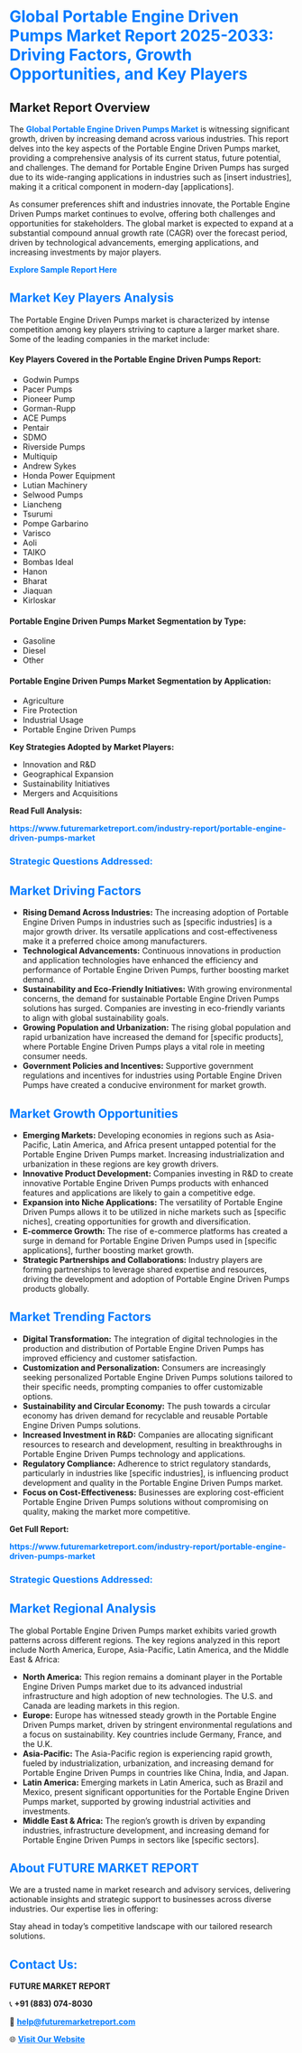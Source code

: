 <h1 style="color: #007BFF;">Global Portable Engine Driven Pumps Market Report 2025-2033: Driving Factors, Growth Opportunities, and Key Players</h1>

<section id="overview">
<h2>Market Report Overview</h2>
<p>The <a href="https://www.futuremarketreport.com/industry-report/portable-engine-driven-pumps-market" style="color: #007BFF; text-decoration: none;"><strong>Global Portable Engine Driven Pumps Market</strong></a> is witnessing significant growth, driven by increasing demand across various industries. This report delves into the key aspects of the Portable Engine Driven Pumps market, providing a comprehensive analysis of its current status, future potential, and challenges. The demand for Portable Engine Driven Pumps has surged due to its wide-ranging applications in industries such as [insert industries], making it a critical component in modern-day [applications].</p>
<p>As consumer preferences shift and industries innovate, the Portable Engine Driven Pumps market continues to evolve, offering both challenges and opportunities for stakeholders. The global market is expected to expand at a substantial compound annual growth rate (CAGR) over the forecast period, driven by technological advancements, emerging applications, and increasing investments by major players.</p>
</section>

<section id="overview">
<p><a href="https://www.futuremarketreport.com/request-sample/reportId=124813" style="color: #007BFF; text-decoration: none;"><strong>Explore Sample Report Here</strong></a></p>
</section>

<section id="key-players">
<h2 style="color: #007BFF;">Market Key Players Analysis</h2>
<p>The Portable Engine Driven Pumps market is characterized by intense competition among key players striving to capture a larger market share. Some of the leading companies in the market include:</p>
<h4>Key Players Covered in the Portable Engine Driven Pumps Report:</h4>
<ul><li>Godwin Pumps</li><li>Pacer Pumps</li><li>Pioneer Pump</li><li>Gorman-Rupp</li><li>ACE Pumps</li><li>Pentair</li><li>SDMO</li><li>Riverside Pumps</li><li>Multiquip</li><li>Andrew Sykes</li><li>Honda Power Equipment</li><li>Lutian Machinery</li><li>Selwood Pumps</li><li>Liancheng</li><li>Tsurumi</li><li>Pompe Garbarino</li><li>Varisco</li><li>Aoli</li><li>TAIKO</li><li>Bombas Ideal</li><li>Hanon</li><li>Bharat</li><li>Jiaquan</li><li>Kirloskar</li></ul>
<h4>Portable Engine Driven Pumps Market Segmentation by Type:</h4>
<ul><li>Gasoline</li><li>Diesel</li><li>Other</li></ul>

<h4>Portable Engine Driven Pumps Market Segmentation by Application:</h4>
<ul><li>Agriculture</li><li>Fire Protection</li><li>Industrial Usage</li><li>Portable Engine Driven Pumps</li></ul>
<p><strong>Key Strategies Adopted by Market Players:</strong></p>
<ul>
<li>Innovation and R&D</li>
<li>Geographical Expansion</li>
<li>Sustainability Initiatives</li>
<li>Mergers and Acquisitions</li>
</ul>
</section>

<section>
<p><strong>Read Full Analysis: </strong></p><a href="https://www.futuremarketreport.com/industry-report/portable-engine-driven-pumps-market" style="color: #007BFF; text-decoration: none;"><strong>https://www.futuremarketreport.com/industry-report/portable-engine-driven-pumps-market</strong></a>
<h3 style="color: #007BFF;">Strategic Questions Addressed:</h3>
</section>

<section id="driving-factors">
<h2 style="color: #007BFF;">Market Driving Factors</h2>
<ul>
<li><strong>Rising Demand Across Industries:</strong> The increasing adoption of Portable Engine Driven Pumps in industries such as [specific industries] is a major growth driver. Its versatile applications and cost-effectiveness make it a preferred choice among manufacturers.</li>
<li><strong>Technological Advancements:</strong> Continuous innovations in production and application technologies have enhanced the efficiency and performance of Portable Engine Driven Pumps, further boosting market demand.</li>
<li><strong>Sustainability and Eco-Friendly Initiatives:</strong> With growing environmental concerns, the demand for sustainable Portable Engine Driven Pumps solutions has surged. Companies are investing in eco-friendly variants to align with global sustainability goals.</li>
<li><strong>Growing Population and Urbanization:</strong> The rising global population and rapid urbanization have increased the demand for [specific products], where Portable Engine Driven Pumps plays a vital role in meeting consumer needs.</li>
<li><strong>Government Policies and Incentives:</strong> Supportive government regulations and incentives for industries using Portable Engine Driven Pumps have created a conducive environment for market growth.</li>
</ul>
</section>

<section id="growth-opportunities">
<h2 style="color: #007BFF;">Market Growth Opportunities</h2>
<ul>
<li><strong>Emerging Markets:</strong> Developing economies in regions such as Asia-Pacific, Latin America, and Africa present untapped potential for the Portable Engine Driven Pumps market. Increasing industrialization and urbanization in these regions are key growth drivers.</li>
<li><strong>Innovative Product Development:</strong> Companies investing in R&D to create innovative Portable Engine Driven Pumps products with enhanced features and applications are likely to gain a competitive edge.</li>
<li><strong>Expansion into Niche Applications:</strong> The versatility of Portable Engine Driven Pumps allows it to be utilized in niche markets such as [specific niches], creating opportunities for growth and diversification.</li>
<li><strong>E-commerce Growth:</strong> The rise of e-commerce platforms has created a surge in demand for Portable Engine Driven Pumps used in [specific applications], further boosting market growth.</li>
<li><strong>Strategic Partnerships and Collaborations:</strong> Industry players are forming partnerships to leverage shared expertise and resources, driving the development and adoption of Portable Engine Driven Pumps products globally.</li>
</ul>
</section>

<section id="trending-factors">
<h2 style="color: #007BFF;">Market Trending Factors</h2>
<ul>
<li><strong>Digital Transformation:</strong> The integration of digital technologies in the production and distribution of Portable Engine Driven Pumps has improved efficiency and customer satisfaction.</li>
<li><strong>Customization and Personalization:</strong> Consumers are increasingly seeking personalized Portable Engine Driven Pumps solutions tailored to their specific needs, prompting companies to offer customizable options.</li>
<li><strong>Sustainability and Circular Economy:</strong> The push towards a circular economy has driven demand for recyclable and reusable Portable Engine Driven Pumps solutions.</li>
<li><strong>Increased Investment in R&D:</strong> Companies are allocating significant resources to research and development, resulting in breakthroughs in Portable Engine Driven Pumps technology and applications.</li>
<li><strong>Regulatory Compliance:</strong> Adherence to strict regulatory standards, particularly in industries like [specific industries], is influencing product development and quality in the Portable Engine Driven Pumps market.</li>
<li><strong>Focus on Cost-Effectiveness:</strong> Businesses are exploring cost-efficient Portable Engine Driven Pumps solutions without compromising on quality, making the market more competitive.</li>
</ul>
</section>

<section>
<p><strong>Get Full Report: </strong></p><a href="https://www.futuremarketreport.com/industry-report/portable-engine-driven-pumps-market" style="color: #007BFF; text-decoration: none;"><strong>https://www.futuremarketreport.com/industry-report/portable-engine-driven-pumps-market</strong></a>
<h3 style="color: #007BFF;">Strategic Questions Addressed:</h3>
</section>


<section id="regional-analysis">
<h2 style="color: #007BFF;">Market Regional Analysis</h2>
<p>The global Portable Engine Driven Pumps market exhibits varied growth patterns across different regions. The key regions analyzed in this report include North America, Europe, Asia-Pacific, Latin America, and the Middle East & Africa:</p>
<ul>
<li><strong>North America:</strong> This region remains a dominant player in the Portable Engine Driven Pumps market due to its advanced industrial infrastructure and high adoption of new technologies. The U.S. and Canada are leading markets in this region.</li>
<li><strong>Europe:</strong> Europe has witnessed steady growth in the Portable Engine Driven Pumps market, driven by stringent environmental regulations and a focus on sustainability. Key countries include Germany, France, and the U.K.</li>
<li><strong>Asia-Pacific:</strong> The Asia-Pacific region is experiencing rapid growth, fueled by industrialization, urbanization, and increasing demand for Portable Engine Driven Pumps in countries like China, India, and Japan.</li>
<li><strong>Latin America:</strong> Emerging markets in Latin America, such as Brazil and Mexico, present significant opportunities for the Portable Engine Driven Pumps market, supported by growing industrial activities and investments.</li>
<li><strong>Middle East & Africa:</strong> The region’s growth is driven by expanding industries, infrastructure development, and increasing demand for Portable Engine Driven Pumps in sectors like [specific sectors].</li>
</ul>
</section>

<footer>
<h2 style="color: #007BFF;">About FUTURE MARKET REPORT</h2>
<p>We are a trusted name in market research and advisory services, delivering actionable insights and strategic support to businesses across diverse industries. Our expertise lies in offering:</p>

<p>Stay ahead in today’s competitive landscape with our tailored research solutions.</p>

<h2 style="color: #007BFF;">Contact Us:</h2>
<p><strong>FUTURE MARKET REPORT</strong></p>
<p>📞 <strong>+91 (883) 074-8030</strong></p>
<p>📧 <strong><a href="mailto:help@futuremarketreport.com" style="color: #007BFF;">help@futuremarketreport.com</a></strong></p>
<p>🌐 <strong><a href="https://www.futuremarketreport.com/" style="color: #007BFF;">Visit Our Website</a></strong></p>
</footer>